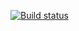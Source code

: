 [![Build status](https://ci.appveyor.com/api/projects/status/3n6u4vw6ff3vrg2r/branch/master?svg=true)](https://ci.appveyor.com/project/MironovaGV/containers-set/branch/master)
